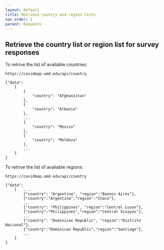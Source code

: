 ```yaml
---
layout: default
title: Retrieve country and region lists
nav_order: 1
parent: Requests
---
```


## Retrieve the country list or region list for survey responses
To retrive the list of available countries:

`https://covidmap.umd.edu/api/country`

```
{"data":
	[
		{
			"country": "Afghanistan"
		},
		{
			"country": "Albania"
		},
		...
		{
			"country": "Mexico"
		},
		{
			"country": "Moldova"
		},
		...
	]
}
```

To retrive the list of available regions:

`https://covidmap.umd.edu/api/country`

```
{"data":
	[	...
		{"country": "Argentina", "region":"Buenos Aires"},
		{"country":"Argentina","region":"Chaco"},
		...
		{"country": "Philippines", "region":"Central Luzon"},
		{"country":"Philippines","region":"Central Visayas"},
		...
		{"country": "Dominican Republic", "region":"Distrito Nacional"},
		{"country":"Dominican Republic","region":"Santiago"},
		...
	]
}
```
